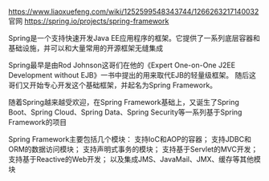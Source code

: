 
https://www.liaoxuefeng.com/wiki/1252599548343744/1266263217140032
官网 https://spring.io/projects/spring-framework


Spring是一个支持快速开发Java EE应用程序的框架。它提供了一系列底层容器和基础设施，并可以和大量常用的开源框架无缝集成

Spring最早是由Rod Johnson这哥们在他的《Expert One-on-One J2EE Development without EJB》一书中提出的用来取代EJB的轻量级框架。
随后这哥们又开始专心开发这个基础框架，并起名为Spring Framework。

随着Spring越来越受欢迎，在Spring Framework基础上，又诞生了Spring Boot、Spring Cloud、Spring Data、Spring Security等一系列基于Spring Framework的项目


Spring Framework主要包括几个模块：
支持IoC和AOP的容器；
支持JDBC和ORM的数据访问模块；
支持声明式事务的模块；
支持基于Servlet的MVC开发；
支持基于Reactive的Web开发；
以及集成JMS、JavaMail、JMX、缓存等其他模块